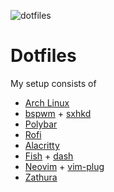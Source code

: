 ![dotfiles](https://user-images.githubusercontent.com/81346965/116915752-142df880-ac6a-11eb-8cec-f48a0290d44c.png)

# Dotfiles
My setup consists of 
  - [Arch Linux](https://archlinux.org/)
  - [bspwm](https://github.com/baskerville/bspwm) + [sxhkd](https://github.com/baskerville/sxhkd)
  - [Polybar](https://github.com/alacritty/alacritty)
  - [Rofi](https://github.com/davatorium/rofi)
  - [Alacritty](https://github.com/alacritty/alacritty)
  - [Fish](https://fishshell.com/) + [dash](http://gondor.apana.org.au/~herbert/dash/)
  - [Neovim](https://neovim.io/) + [vim-plug](https://github.com/junegunn/vim-plug)
  - [Zathura](https://git.pwmt.org/pwmt/zathura)
